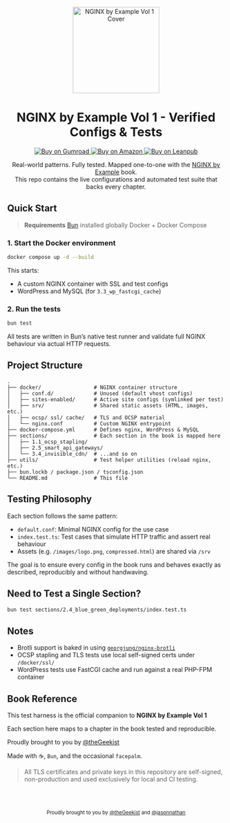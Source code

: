 <p align="center">
  <img src="https://img.geekist.co/wp-content/uploads/1746074660-800x613.png" alt="NGINX by Example Vol 1 Cover" width="200" />
</p>

<h1 align="center">NGINX by Example Vol 1 - Verified Configs & Tests</h1>

<p align="center">
  <a href="https://geekmaster3.gumroad.com/l/nginx-by-example?utm_source=geekist&utm_medium=link&utm_campaign=nginx_gumroad" target="_blank" rel="noopener noreferrer">
    <img src="https://img.shields.io/badge/Support%20on%20Gumroad-36a9ae?style=for-the-badge&logo=gumroad&logoColor=white" alt="Buy on Gumroad" />
  </a>
  <a href="https://www.amazon.com/dp/B0F844D63G?utm_source=geekist&utm_medium=link&utm_campaign=nginx_kindle" target="_blank" rel="noopener noreferrer">
    <img src="https://img.shields.io/badge/Buy%20on%20Amazon-ff9900?style=for-the-badge&logo=amazon&logoColor=white" alt="Buy on Amazon" />
  </a>
  <a href="https://leanpub.com/nginxbyexample?utm_source=geekist&utm_medium=link&utm_campaign=nginx_leanpub" target="_blank" rel="noopener noreferrer">
    <img src="https://img.shields.io/badge/Back%20it%20on%20LeanPub-ffd966?style=for-the-badge&logo=leanpub&logoColor=black" alt="Buy on Leanpub" />
  </a>
</p>

<p align="center">
  Real-world patterns. Fully tested. Mapped one-to-one with the <a href="https://geekist.co/nginx-by-example">NGINX by Example</a> book.<br/>
  This repo contains the live configurations and automated test suite that backs every chapter.
</p>

## Quick Start

> **Requirements**
> [Bun](https://bun.sh/) installed globally
> Docker + Docker Compose
>   

### 1. Start the Docker environment

```bash
docker compose up -d --build
````

This starts:

* A custom NGINX container with SSL and test configs
* WordPress and MySQL (for `3.3_wp_fastcgi_cache`)

### 2. Run the tests

```bash
bun test
```

All tests are written in Bun’s native test runner and validate full NGINX behaviour via actual HTTP requests.

## Project Structure

```
.
├── docker/                 # NGINX container structure
│   ├── conf.d/             # Unused (default vhost configs)
│   ├── sites-enabled/      # Active site configs (symlinked per test)
│   ├── srv/                # Shared static assets (HTML, images, etc.)
│   ├── ocsp/ ssl/ cache/   # TLS and OCSP material
│   └── nginx.conf          # Custom NGINX entrypoint
├── docker-compose.yml      # Defines nginx, WordPress & MySQL
├── sections/               # Each section in the book is mapped here
│   ├── 1.1_ocsp_stapling/
│   ├── 2.5_smart_api_gateways/
│   └── 3.4_invisible_cdn/  # ...and so on
├── utils/                  # Test helper utilities (reload nginx, etc.)
├── bun.lockb / package.json / tsconfig.json
└── README.md               # This file
```

## Testing Philosophy

Each section follows the same pattern:

* `default.conf`: Minimal NGINX config for the use case
* `index.test.ts`: Test cases that simulate HTTP traffic and assert real behaviour
* Assets (e.g. `/images/logo.png`, `compressed.html`) are shared via `/srv`

The goal is to ensure every config in the book runs and behaves exactly as described, reproducibly and without handwaving.

## Need to Test a Single Section?

```bash
bun test sections/2.4_blue_green_deployments/index.test.ts
```

## Notes

* Brotli support is baked in using [`georgjung/nginx-brotli`](https://hub.docker.com/r/georgjung/nginx-brotli)
* OCSP stapling and TLS tests use local self-signed certs under `/docker/ssl/`
* WordPress tests use FastCGI cache and run against a real PHP-FPM container


## Book Reference

This test harness is the official companion to
**NGINX by Example Vol 1**

Each section here maps to a chapter in the book tested and reproducible.

Proudly brought to you by [@theGeekist](https://github.com/theGeekist)

Made with ☕, `Bun`, and the occasional `facepalm`.

> All TLS certificates and private keys in this repository are self-signed,
non-production and used exclusively for local and CI testing.
<br>
<br>
<p align="center">
  <sub>
    Proudly brought to you by 
    <a href="https://github.com/theGeekist" target="_blank">@theGeekist</a> and <a href="https://github.com/jasonnathan" target="_blank">@jasonnathan</a>
  </sub>
</p>
